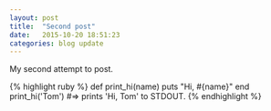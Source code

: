 ```yaml
---
layout: post
title:  "Second post"
date:   2015-10-20 18:51:23
categories: blog update
---
```

My second attempt to post.

{% highlight ruby %}
def print_hi(name)
  puts "Hi, #{name}"
end
print_hi('Tom')
#=> prints 'Hi, Tom' to STDOUT.
{% endhighlight %}